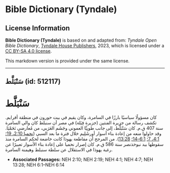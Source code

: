 # Bible Dictionary (Tyndale)

## License Information

**Bible Dictionary (Tyndale)** is based on and adapted from: _Tyndale Open Bible Dictionary_, [Tyndale House Publishers](https://tyndaleopenresources.com/), 2023, which is licensed under a [CC BY-SA 4.0 license](https://creativecommons.org/licenses/by-sa/4.0/legalcode.en).

This markdown version is provided under the same license.



--------------------------------

## سَنْبَلَّط (id: 512117)

سَنْبَلَّط
==========

كان مسؤولًا سياسيًا بارزًا في السامرة، وكان يقيم في بيت حورون في منطقة أفرايم. تكشف رسالة من جزيرة الفنتين (جزيرة فِيَلة) في مصر أن سنبلط كان والي السامرة سنة 407 ق.م. كان سَنْبَلَّط، إلى جانب طوبِيَّا العموني وجَشَم العَرَبي، من مُعارضي نَحَمْيَا. وقد حاولوا منعه من إعادة بناء أسوار أورشَلِيم خلال فترة ما بعد السبي ([نحميا 2:10، 19؛](https://ref.ly/Neh2:10,Neh2:19) [4:1، 7؛](https://ref.ly/Neh4:1,Neh4:7) [6:1–14؛](https://ref.ly/Neh6:1-Neh6:14) [13:28](https://ref.ly/Neh13:28)). من المرجح أن مقاطعة يهوذا كانت خاضعة لحكم السامرة منذ سقوطها بيد نبوخذنصر سنة 586 ق.م. كان إصرار نحميا على إعادة بناء الأسوار تعبيرًا عن رغبة يهوذا في الاستقلال عن سلطة سنبلط وهيمنة السامرة.

* **Associated Passages:** NEH 2:10; NEH 2:19; NEH 4:1; NEH 4:7; NEH 13:28; NEH 6:1–NEH 6:14

